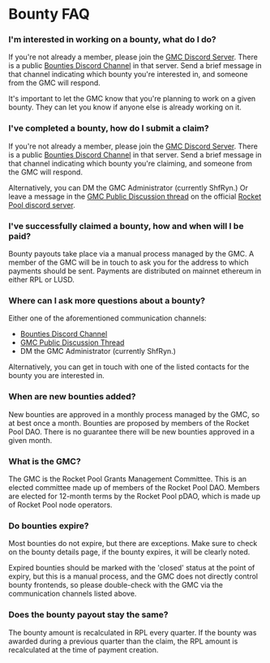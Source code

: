 # Bounty FAQ

### I'm interested in working on a bounty, what do I do?

If you're not already a member, please join the [GMC Discord Server](https://discord.gg/tZDFBbh7uM). There is a public [Bounties Discord Channel](https://discord.com/channels/1109303903767507016/1174420540220506132) in that server. Send a brief message in that channel indicating which bounty you're interested in, and someone from the GMC will respond. 

It's important to let the GMC know that you're planning to work on a given bounty. They can let you know if anyone else is already working on it.

### I've completed a bounty, how do I submit a claim?

If you're not already a member, please join the [GMC Discord Server](https://discord.gg/tZDFBbh7uM). There is a public [Bounties Discord Channel](https://discord.com/channels/1109303903767507016/1174420540220506132) in that server. Send a brief message in that channel indicating which bounty you're claiming, and someone from the GMC will respond. 

Alternatively, you can DM the GMC Administrator (currently ShfRyn.) Or leave a message in the [GMC Public Discussion thread](https://discord.com/channels/405159462932971535/1064611985523757067) on the official [Rocket Pool discord server](https://discord.gg/rocketpool).

### I've successfully claimed a bounty, how and when will I be paid?

Bounty payouts take place via a manual process managed by the GMC. A member of the GMC will be in touch to ask you for the address to which payments should be sent. Payments are distributed on mainnet ethereum in either RPL or LUSD.

### Where can I ask more questions about a bounty?
Either one of the aforementioned communication channels:
* [Bounties Discord Channel](https://discord.com/channels/1109303903767507016/1174420540220506132)
* [GMC Public Discussion Thread](https://discord.com/channels/405159462932971535/1064611985523757067)
* DM the GMC Administrator (currently ShfRyn.)

Alternatively, you can get in touch with one of the listed contacts for the bounty you are interested in. 

### When are new bounties added?
New bounties are approved in a monthly process managed by the GMC, so at best once a month. Bounties are proposed by members of the Rocket Pool DAO. There is no guarantee there will be new bounties approved in a given month.

### What is the GMC?
The GMC is the Rocket Pool Grants Management Committee. This is an elected committee made up of members of the Rocket Pool DAO. Members are elected for 12-month terms by the Rocket Pool pDAO, which is made up of Rocket Pool node operators. 

### Do bounties expire?

Most bounties do not expire, but there are exceptions. Make sure to check on the bounty details page, if the bounty expires, it will be clearly noted.

Expired bounties should be marked with the 'closed' status at the point of expiry, but this is a manual process, and the GMC does not directly control bounty frontends, so please double-check with the GMC via the communication channels listed above.

### Does the bounty payout stay the same?

The bounty amount is recalculated in RPL every quarter. If the bounty was awarded during a previous quarter than the claim, the RPL amount is recalculated at the time of payment creation.